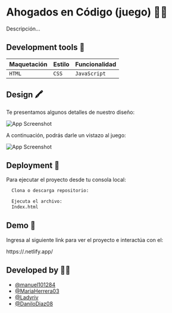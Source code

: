 # Ahogados en Código (juego) 🏴‍☠️
Descripción...

## Development tools 🧰
|  Maquetación  |     Estilo    | Funcionalidad |
|---------------|---------------|---------------|
|`HTML`|`CSS`|`JavaScript`|


## Design 🖍️
Te presentamos algunos detalles de nuestro diseño:

![App Screenshot](https://github.com/)

A continuación, podrás darle un vistazo al juego:

![App Screenshot](https://github.com/)


## Deployment 📂
Para ejecutar el proyecto desde tu consola local:

```bash
  Clona o descarga repositorio:
```
```bash
  Ejecuta el archivo:
  Index.html
```
## Demo 🔗
Ingresa al siguiente link para ver el proyecto e interactúa con el:

https://.netlify.app/

## Developed by 👩‍💻
- [@manuel101284](https://github.com/manuel101284)
- [@MariaHerrera03](https://github.com/MariaHerrera03)
- [@Ladyriv](https://github.com/Ladyriv)
- [@DaniloDiaz08](https://github.com/DaniloDiaz08)
